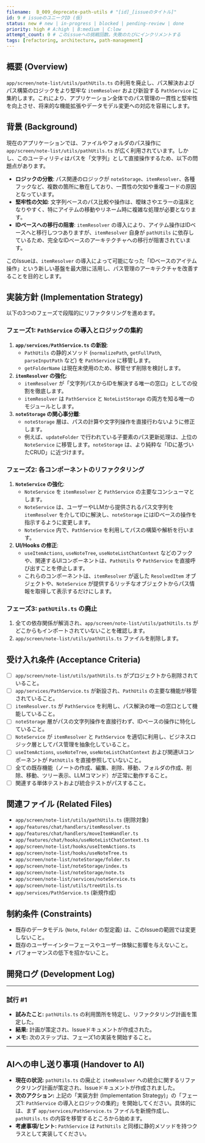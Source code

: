 ```yaml
---
filename:  B_009_deprecate-path-utils # "[id]_[issueのタイトル]"
id: 9 # issueのユニークID (仮)
status: new # new | in-progress | blocked | pending-review | done
priority: high # A:high | B:medium | C:low
attempt_count: 0 # このissueへの挑戦回数。失敗のたびにインクリメントする
tags: [refactoring, architecture, path-management]
---
```


## 概要 (Overview)

`app/screen/note-list/utils/pathUtils.ts` の利用を廃止し、パス解決およびパス構築のロジックをより堅牢な `itemResolver` および新設する `PathService` に集約します。これにより、アプリケーション全体でのパス管理の一貫性と堅牢性を向上させ、将来的な機能拡張やデータモデル変更への対応を容易にします。

## 背景 (Background)

現在のアプリケーションでは、ファイルやフォルダのパス操作に `app/screen/note-list/utils/pathUtils.ts` が広く利用されています。しかし、このユーティリティはパスを「文字列」として直接操作するため、以下の問題点があります。

*   **ロジックの分散**: パス関連のロジックが `noteStorage`、`itemResolver`、各種フックなど、複数の箇所に散在しており、一貫性の欠如や重複コードの原因となっています。
*   **堅牢性の欠如**: 文字列ベースのパス比較や操作は、曖昧さやエラーの温床となりやすく、特にアイテムの移動やリネーム時に複雑な処理が必要となります。
*   **IDベースへの移行の阻害**: `itemResolver` の導入により、アイテム操作はIDベースへと移行しつつありますが、`itemResolver` 自身が `pathUtils` に依存しているため、完全なIDベースのアーキテクチャへの移行が阻害されています。

このIssueは、`itemResolver` の導入によって可能になった「IDベースのアイテム操作」という新しい基盤を最大限に活用し、パス管理のアーキテクチャを改善することを目的とします。

## 実装方針 (Implementation Strategy)

以下の3つのフェーズで段階的にリファクタリングを進めます。

### フェーズ1: `PathService` の導入とロジックの集約

1.  **`app/services/PathService.ts` の新設**:
    *   `PathUtils` の静的メソッド (`normalizePath`, `getFullPath`, `parseInputPath` など) を `PathService` に移管します。
    *   `getFolderName` は現在未使用のため、移管せず削除を検討します。
2.  **`itemResolver` の強化**:
    *   `itemResolver` が「文字列パスからIDを解決する唯一の窓口」としての役割を徹底します。
    *   `itemResolver` は `PathService` と `NoteListStorage` の両方を知る唯一のモジュールとします。
3.  **`noteStorage` の関心事分離**:
    *   `noteStorage` 層は、パスの計算や文字列操作を直接行わないように修正します。
    *   例えば、`updateFolder` で行われている子要素のパス更新処理は、上位の `NoteService` に移管します。`noteStorage` は、より純粋な「IDに基づいたCRUD」に近づけます。

### フェーズ2: 各コンポーネントのリファクタリング

1.  **`NoteService` の強化**:
    *   `NoteService` を `itemResolver` と `PathService` の主要なコンシューマとします。
    *   `NoteService` は、ユーザーやLLMから提供されるパス文字列を `itemResolver` を介してIDに解決し、`noteStorage` にはIDベースの操作を指示するように変更します。
    *   `NoteService` 内で、`PathService` を利用してパスの構築や解析を行います。
2.  **UI/Hooks の修正**:
    *   `useItemActions`, `useNoteTree`, `useNoteListChatContext` などのフックや、関連するUIコンポーネントは、`PathUtils` や `PathService` を直接呼び出すことを停止します。
    *   これらのコンポーネントは、`itemResolver` が返した `ResolvedItem` オブジェクトや、`NoteService` が提供するリッチなオブジェクトからパス情報を取得して表示するだけにします。

### フェーズ3: `pathUtils.ts` の廃止

1.  全ての依存関係が解消され、`app/screen/note-list/utils/pathUtils.ts` がどこからもインポートされていないことを確認します。
2.  `app/screen/note-list/utils/pathUtils.ts` ファイルを削除します。

## 受け入れ条件 (Acceptance Criteria)

- [ ] `app/screen/note-list/utils/pathUtils.ts` がプロジェクトから削除されていること。
- [ ] `app/services/PathService.ts` が新設され、`PathUtils` の主要な機能が移管されていること。
- [ ] `itemResolver.ts` が `PathService` を利用し、パス解決の唯一の窓口として機能していること。
- [ ] `noteStorage` 層がパスの文字列操作を直接行わず、IDベースの操作に特化していること。
- [ ] `NoteService` が `itemResolver` と `PathService` を適切に利用し、ビジネスロジック層としてパス管理を抽象化していること。
- [ ] `useItemActions`, `useNoteTree`, `useNoteListChatContext` および関連UIコンポーネントが `PathUtils` を直接参照していないこと。
- [ ] 全ての既存機能（ノートの作成、編集、削除、移動、フォルダの作成、削除、移動、ツリー表示、LLMコマンド）が正常に動作すること。
- [ ] 関連する単体テストおよび統合テストがパスすること。

## 関連ファイル (Related Files)

- `app/screen/note-list/utils/pathUtils.ts` (削除対象)
- `app/features/chat/handlers/itemResolver.ts`
- `app/features/chat/handlers/moveItemHandler.ts`
- `app/features/chat/hooks/useNoteListChatContext.ts`
- `app/screen/note-list/hooks/useItemActions.ts`
- `app/screen/note-list/hooks/useNoteTree.ts`
- `app/screen/note-list/noteStorage/folder.ts`
- `app/screen/note-list/noteStorage/index.ts`
- `app/screen/note-list/noteStorage/note.ts`
- `app/screen/note-list/services/noteService.ts`
- `app/screen/note-list/utils/treeUtils.ts`
- `app/services/PathService.ts` (新規作成)

## 制約条件 (Constraints)

- 既存のデータモデル (`Note`, `Folder` の型定義) は、このIssueの範囲では変更しないこと。
- 既存のユーザーインターフェースやユーザー体験に影響を与えないこと。
- パフォーマンスの低下を招かないこと。

## 開発ログ (Development Log)

---
### 試行 #1

- **試みたこと:** `pathUtils.ts` の利用箇所を特定し、リファクタリング計画を策定した。
- **結果:** 計画が策定され、Issueドキュメントが作成された。
- **メモ:** 次のステップは、フェーズ1の実装を開始すること。

---

## AIへの申し送り事項 (Handover to AI)

- **現在の状況:** `pathUtils.ts` の廃止と `itemResolver` への統合に関するリファクタリング計画が策定され、Issueドキュメントが作成されました。
- **次のアクション:** 上記の「実装方針 (Implementation Strategy)」の「フェーズ1: `PathService` の導入とロジックの集約」を開始してください。具体的には、まず `app/services/PathService.ts` ファイルを新規作成し、`pathUtils.ts` の内容を移管するところから始めます。
- **考慮事項/ヒント:** `PathService` は `PathUtils` と同様に静的メソッドを持つクラスとして実装してください。
